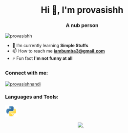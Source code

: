 <h1 align="center">Hi 👋, I'm provasishh</h1>
<h3 align="center">A nub person</h3>

<p align="left"> <img src="https://komarev.com/ghpvc/?username=provasishh&label=Profile%20views&color=0e75b6&style=flat" alt="provasishh" /> </p>

- 🌱 I’m currently learning **Simple Stuffs**
- 📫 How to reach me **iambumba3@gmail.com**
- ⚡ Fun fact **I'm not funny at all**

<h3 align="left">Connect with me:</h3>
<p align="left">
<a href="https://instagram.com/provasishnandi" target="blank"><img align="center" src="https://raw.githubusercontent.com/rahuldkjain/github-profile-readme-generator/master/src/images/icons/Social/instagram.svg" alt="provasishnandi" height="30" width="40" /></a>
</p>

<h3 align="left">Languages and Tools:</h3>
<p align="left"> <a href="https://www.python.org" target="_blank"> <img src="https://raw.githubusercontent.com/devicons/devicon/master/icons/python/python-original.svg" alt="python" width="40" height="40"/> </a> </p>
<p align='center'>
<a href="https://t.me/provasishh/">
<img src="https://img.shields.io/badge/Telegram-2CA5E0?style=for-the-badge&logo=telegram&logoColor=white&style=round" width="100" />
</a>&nbsp;&nbsp;
